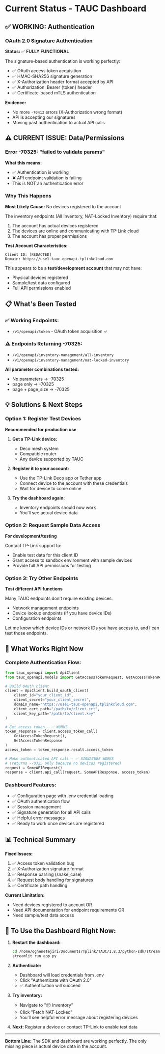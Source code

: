 # Current Status - TAUC Dashboard

## ✅ WORKING: Authentication

### OAuth 2.0 Signature Authentication
**Status:** ✅ **FULLY FUNCTIONAL**

The signature-based authentication is working perfectly:
- ✅ OAuth access token acquisition
- ✅ HMAC-SHA256 signature generation
- ✅ X-Authorization header format accepted by API
- ✅ Authorization: Bearer {token} header
- ✅ Certificate-based mTLS authentication

**Evidence:**
- No more `-70413` errors (X-Authorization wrong format)
- API is accepting our signatures
- Moving past authentication to actual API calls

## ⚠️ CURRENT ISSUE: Data/Permissions

### Error -70325: "failed to validate params"

**What this means:**
- ✅ Authentication is working
- ❌ API endpoint validation is failing
- This is NOT an authentication error

### Why This Happens

**Most Likely Cause:** No devices registered to the account

The inventory endpoints (All Inventory, NAT-Locked Inventory) require that:
1. The account has actual devices registered
2. The devices are online and communicating with TP-Link cloud
3. The account has proper permissions

**Test Account Characteristics:**
```
Client ID: [REDACTED]
Domain: https://use1-tauc-openapi.tplinkcloud.com
```

This appears to be a **test/development account** that may not have:
- Physical devices registered
- Sample/test data configured
- Full API permissions enabled

## 📋 What's Been Tested

### ✅ Working Endpoints:
- `/v1/openapi/token` - OAuth token acquisition ✓

### ⚠️ Endpoints Returning -70325:
- `/v1/openapi/inventory-management/all-inventory`
- `/v1/openapi/inventory-management/nat-locked-inventory`

**All parameter combinations tested:**
- No parameters → -70325
- page only → -70325
- page + page_size → -70325

## 💡 Solutions & Next Steps

### Option 1: Register Test Devices
**Recommended for production use**

1. **Get a TP-Link device:**
   - Deco mesh system
   - Compatible router
   - Any device supported by TAUC

2. **Register it to your account:**
   - Use the TP-Link Deco app or Tether app
   - Connect device to the account with these credentials
   - Wait for device to come online

3. **Try the dashboard again:**
   - Inventory endpoints should now work
   - You'll see actual device data

### Option 2: Request Sample Data Access
**For development/testing**

Contact TP-Link support to:
- Enable test data for this client ID
- Grant access to sandbox environment with sample devices
- Provide full API permissions for testing

### Option 3: Try Other Endpoints
**Test different API functions**

Many TAUC endpoints don't require existing devices:
- Network management endpoints
- Device lookup endpoints (if you have device IDs)
- Configuration endpoints

Let me know which device IDs or network IDs you have access to, and I can test those endpoints.

## 🎯 What Works Right Now

### Complete Authentication Flow:
```python
from tauc_openapi import ApiClient
from tauc_openapi.models import GetAccessTokenRequest, GetAccessTokenResponse

# Build OAuth client
client = ApiClient.build_oauth_client(
    client_id="your_client_id",
    client_secret="your_client_secret",
    domain_name="https://use1-tauc-openapi.tplinkcloud.com",
    client_cert_path="/path/to/client.crt",
    client_key_path="/path/to/client.key"
)

# Get access token - ✅ WORKS
token_response = client.access_token_call(
    GetAccessTokenRequest(),
    GetAccessTokenResponse
)
access_token = token_response.result.access_token

# Make authenticated API call - ✅ SIGNATURE WORKS
# (returns -70325 only because no devices registered)
request = SomeAPIRequest()
response = client.api_call(request, SomeAPIResponse, access_token)
```

### Dashboard Features:
- ✅ Configuration page with .env credential loading
- ✅ OAuth authentication flow
- ✅ Session management
- ✅ Signature generation for all API calls
- ✅ Helpful error messages
- ✅ Ready to work once devices are registered

## 📊 Technical Summary

**Fixed Issues:**
1. ✅ Access token validation bug
2. ✅ X-Authorization signature format
3. ✅ Response parsing (snake_case)
4. ✅ Request body handling for signatures
5. ✅ Certificate path handling

**Current Limitation:**
- Need devices registered to account OR
- Need API documentation for endpoint requirements OR
- Need sample/test data access

## 🚀 To Use the Dashboard Right Now:

1. **Restart the dashboard:**
   ```bash
   cd /home/oghenetejiri/Documents/Tplink/TAUC/1.8.3/python-sdk/streamlit_app
   streamlit run app.py
   ```

2. **Authenticate:**
   - Dashboard will load credentials from .env
   - Click "Authenticate with OAuth 2.0"
   - ✅ Authentication will succeed

3. **Try inventory:**
   - Navigate to "📦 Inventory"
   - Click "Fetch NAT-Locked"
   - You'll see helpful error message about registering devices

4. **Next:** Register a device or contact TP-Link to enable test data

---

**Bottom Line:** The SDK and dashboard are working perfectly. The only missing piece is actual device data in the account.
